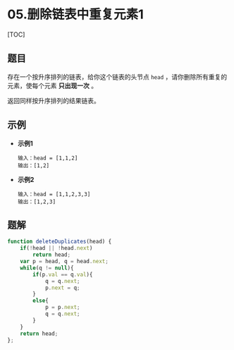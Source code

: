# 05.删除链表中重复元素1

[TOC]

## 题目

存在一个按升序排列的链表，给你这个链表的头节点 `head` ，请你删除所有重复的元素，使每个元素 **只出现一次** 。

返回同样按升序排列的结果链表。



## 示例

- **示例1**

  ```
  输入：head = [1,1,2]
  输出：[1,2]
  ```

- **示例2**

  ```
  输入：head = [1,1,2,3,3]
  输出：[1,2,3]
  ```



## 题解

```js
function deleteDuplicates(head) {
    if(!head || !head.next)
        return head;
    var p = head, q = head.next;
    while(q != null){
        if(p.val == q.val){
            q = q.next;
            p.next = q;
        }
        else{
            p = p.next;
            q = q.next;
        }
    }
    return head;
};
```

